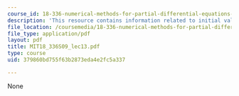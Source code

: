 ```yaml
---
course_id: 18-336-numerical-methods-for-partial-differential-equations-spring-2009
description: 'This resource contains information related to initial value problems. '
file_location: /coursemedia/18-336-numerical-methods-for-partial-differential-equations-spring-2009/379860bd755f63b2873eda4e2fc5a337_MIT18_336S09_lec13.pdf
file_type: application/pdf
layout: pdf
title: MIT18_336S09_lec13.pdf
type: course
uid: 379860bd755f63b2873eda4e2fc5a337

---
```

None